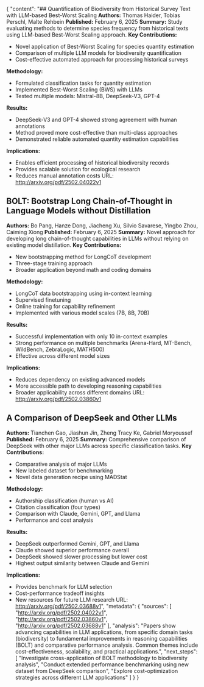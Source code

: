 {
    "content": "## Quantification of Biodiversity from Historical Survey Text with LLM-based Best-Worst Scaling
**Authors:** Thomas Haider, Tobias Perschl, Malte Rehbein
**Published:** February 6, 2025
**Summary:** Study evaluating methods to determine species frequency from historical texts using LLM-based Best-Worst Scaling approach.
**Key Contributions:**
- Novel application of Best-Worst Scaling for species quantity estimation
- Comparison of multiple LLM models for biodiversity quantification
- Cost-effective automated approach for processing historical surveys

**Methodology:**
- Formulated classification tasks for quantity estimation
- Implemented Best-Worst Scaling (BWS) with LLMs
- Tested multiple models: Mistral-8B, DeepSeek-V3, GPT-4

**Results:**
- DeepSeek-V3 and GPT-4 showed strong agreement with human annotations
- Method proved more cost-effective than multi-class approaches
- Demonstrated reliable automated quantity estimation capabilities

**Implications:**
- Enables efficient processing of historical biodiversity records
- Provides scalable solution for ecological research
- Reduces manual annotation costs
URL: http://arxiv.org/pdf/2502.04022v1

## BOLT: Bootstrap Long Chain-of-Thought in Language Models without Distillation
**Authors:** Bo Pang, Hanze Dong, Jiacheng Xu, Silvio Savarese, Yingbo Zhou, Caiming Xiong
**Published:** February 6, 2025
**Summary:** Novel approach for developing long chain-of-thought capabilities in LLMs without relying on existing model distillation.
**Key Contributions:**
- New bootstrapping method for LongCoT development
- Three-stage training approach
- Broader application beyond math and coding domains

**Methodology:**
- LongCoT data bootstrapping using in-context learning
- Supervised finetuning
- Online training for capability refinement
- Implemented with various model scales (7B, 8B, 70B)

**Results:**
- Successful implementation with only 10 in-context examples
- Strong performance on multiple benchmarks (Arena-Hard, MT-Bench, WildBench, ZebraLogic, MATH500)
- Effective across different model sizes

**Implications:**
- Reduces dependency on existing advanced models
- More accessible path to developing reasoning capabilities
- Broader applicability across different domains
URL: http://arxiv.org/pdf/2502.03860v1

## A Comparison of DeepSeek and Other LLMs
**Authors:** Tianchen Gao, Jiashun Jin, Zheng Tracy Ke, Gabriel Moryoussef
**Published:** February 6, 2025
**Summary:** Comprehensive comparison of DeepSeek with other major LLMs across specific classification tasks.
**Key Contributions:**
- Comparative analysis of major LLMs
- New labeled dataset for benchmarking
- Novel data generation recipe using MADStat

**Methodology:**
- Authorship classification (human vs AI)
- Citation classification (four types)
- Comparison with Claude, Gemini, GPT, and Llama
- Performance and cost analysis

**Results:**
- DeepSeek outperformed Gemini, GPT, and Llama
- Claude showed superior performance overall
- DeepSeek showed slower processing but lower cost
- Highest output similarity between Claude and Gemini

**Implications:**
- Provides benchmark for LLM selection
- Cost-performance tradeoff insights
- New resources for future LLM research
URL: http://arxiv.org/pdf/2502.03688v1",
    "metadata": {
        "sources": [
            "http://arxiv.org/pdf/2502.04022v1",
            "http://arxiv.org/pdf/2502.03860v1",
            "http://arxiv.org/pdf/2502.03688v1"
        ],
        "analysis": "Papers show advancing capabilities in LLM applications, from specific domain tasks (biodiversity) to fundamental improvements in reasoning capabilities (BOLT) and comparative performance analysis. Common themes include cost-effectiveness, scalability, and practical applications.",
        "next_steps": [
            "Investigate cross-application of BOLT methodology to biodiversity analysis",
            "Conduct extended performance benchmarking using new dataset from DeepSeek comparison",
            "Explore cost-optimization strategies across different LLM applications"
        ]
    }
}